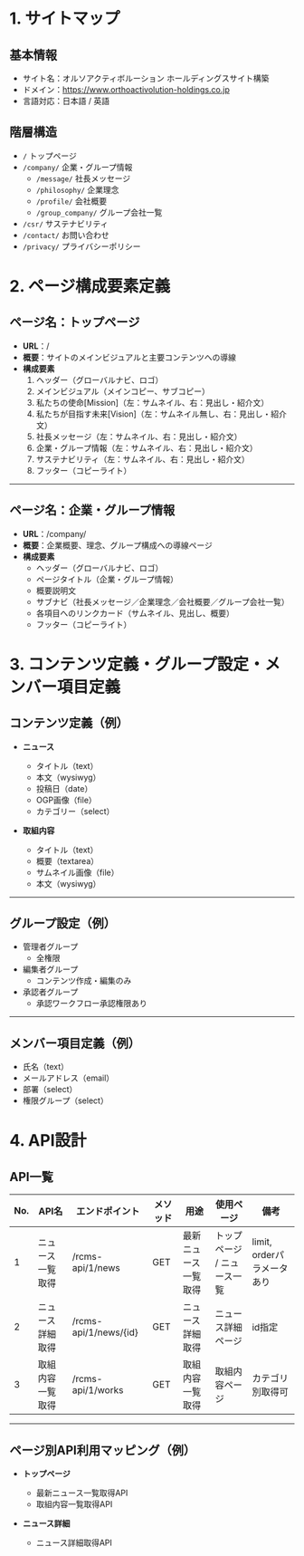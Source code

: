 # 1. サイトマップ

## 基本情報
- サイト名：オルソアクティボルーション ホールディングスサイト構築
- ドメイン：https://www.orthoactivolution-holdings.co.jp
- 言語対応：日本語 / 英語

## 階層構造
- `/` トップページ  
- `/company/` 企業・グループ情報  
  - `/message/` 社長メッセージ  
  - `/philosophy/` 企業理念
  - `/profile/` 会社概要
  - `/group_company/` グループ会社一覧
- `/csr/` サステナビリティ  
- `/contact/` お問い合わせ  
- `/privacy/` プライバシーポリシー  

# 2. ページ構成要素定義

## ページ名：トップページ
- **URL**：/
- **概要**：サイトのメインビジュアルと主要コンテンツへの導線
- **構成要素**
  1. ヘッダー（グローバルナビ、ロゴ）
  2. メインビジュアル（メインコピー、サブコピー）
  3. 私たちの使命[Mission]（左：サムネイル、右：見出し・紹介文）
  5. 私たちが目指す未来[Vision]（左：サムネイル無し、右：見出し・紹介文）
  6. 社長メッセージ（左：サムネイル、右：見出し・紹介文）
  7. 企業・グループ情報（左：サムネイル、右：見出し・紹介文）
  8. サステナビリティ（左：サムネイル、右：見出し・紹介文）
  9. フッター（コピーライト）

---

## ページ名：企業・グループ情報
- **URL**：/company/
- **概要**：企業概要、理念、グループ構成への導線ページ
- **構成要素**
  - ヘッダー（グローバルナビ、ロゴ）  
  - ページタイトル（企業・グループ情報）  
  - 概要説明文  
  - サブナビ（社長メッセージ／企業理念／会社概要／グループ会社一覧）  
  - 各項目へのリンクカード（サムネイル、見出し、概要）  
  - フッター（コピーライト） 

# 3. コンテンツ定義・グループ設定・メンバー項目定義

## コンテンツ定義（例）
- **ニュース**
  - タイトル（text）
  - 本文（wysiwyg）
  - 投稿日（date）
  - OGP画像（file）
  - カテゴリー（select）

- **取組内容**
  - タイトル（text）
  - 概要（textarea）
  - サムネイル画像（file）
  - 本文（wysiwyg）

---

## グループ設定（例）
- 管理者グループ
  - 全権限
- 編集者グループ
  - コンテンツ作成・編集のみ
- 承認者グループ
  - 承認ワークフロー承認権限あり

---

## メンバー項目定義（例）
- 氏名（text）
- メールアドレス（email）
- 部署（select）
- 権限グループ（select）

# 4. API設計

## API一覧
| No. | API名 | エンドポイント | メソッド | 用途 | 使用ページ | 備考 |
| --- | ------ | -------------- | -------- | ---- | ---------- | ---- |
| 1 | ニュース一覧取得 | /rcms-api/1/news | GET | 最新ニュース一覧取得 | トップページ / ニュース一覧 | limit, orderパラメータあり |
| 2 | ニュース詳細取得 | /rcms-api/1/news/{id} | GET | ニュース詳細取得 | ニュース詳細ページ | id指定 |
| 3 | 取組内容一覧取得 | /rcms-api/1/works | GET | 取組内容一覧取得 | 取組内容ページ | カテゴリ別取得可 |

---

## ページ別API利用マッピング（例）
- **トップページ**
  - 最新ニュース一覧取得API
  - 取組内容一覧取得API

- **ニュース詳細**
  - ニュース詳細取得API
